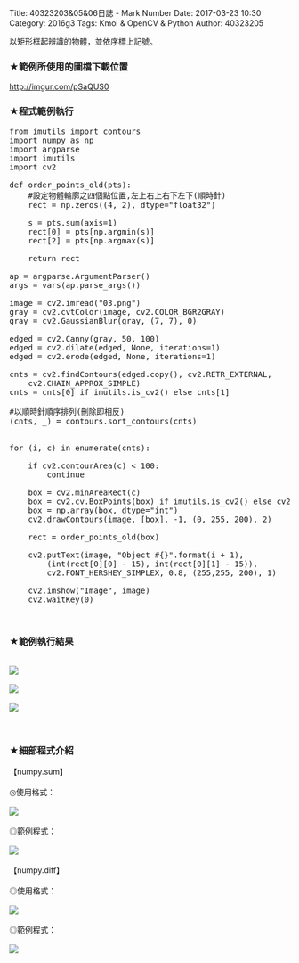 Title: 40323203&05&06日誌 -  Mark Number
Date: 2017-03-23 10:30
Category: 2016g3
Tags: Kmol & OpenCV & Python
Author: 40323205

以矩形框起辨識的物體，並依序標上記號。


<!-- PELICAN_END_SUMMARY -->


<h3>★範例所使用的圖檔下載位置</h3>
<a href="http://imgur.com/pSaQUS0"> http://imgur.com/pSaQUS0 </a>
</br>

<h3>★程式範例執行</h3>

<pre class="brush: bash">
from imutils import contours
import numpy as np
import argparse
import imutils
import cv2
 
def order_points_old(pts):
    #設定物體輪廓之四個點位置,左上右上右下左下(順時針)
	rect = np.zeros((4, 2), dtype="float32")

	s = pts.sum(axis=1)
	rect[0] = pts[np.argmin(s)]
	rect[2] = pts[np.argmax(s)]

	return rect

ap = argparse.ArgumentParser()
args = vars(ap.parse_args())
 
image = cv2.imread("03.png")
gray = cv2.cvtColor(image, cv2.COLOR_BGR2GRAY)
gray = cv2.GaussianBlur(gray, (7, 7), 0)
 
edged = cv2.Canny(gray, 50, 100)
edged = cv2.dilate(edged, None, iterations=1)
edged = cv2.erode(edged, None, iterations=1)

cnts = cv2.findContours(edged.copy(), cv2.RETR_EXTERNAL,
	cv2.CHAIN_APPROX_SIMPLE)
cnts = cnts[0] if imutils.is_cv2() else cnts[1]

#以順時針順序排列(刪除即相反)
(cnts, _) = contours.sort_contours(cnts)


for (i, c) in enumerate(cnts):

	if cv2.contourArea(c) < 100:
		continue
 
	box = cv2.minAreaRect(c)
	box = cv2.cv.BoxPoints(box) if imutils.is_cv2() else cv2.boxPoints(box)
	box = np.array(box, dtype="int")
	cv2.drawContours(image, [box], -1, (0, 255, 200), 2)

	rect = order_points_old(box)

	cv2.putText(image, "Object #{}".format(i + 1),
		(int(rect[0][0] - 15), int(rect[0][1] - 15)),
		cv2.FONT_HERSHEY_SIMPLEX, 0.8, (255,255, 200), 1)
 
	cv2.imshow("Image", image)
	cv2.waitKey(0)
</pre>
</br>
<h3>★範例執行結果</h3>
</br>
<img src="http://i.imgur.com/ba1iTGT.png">
</br>
</br>
<img src="http://i.imgur.com/N3YDrXP.png">
</br>
</br>
<img src="http://i.imgur.com/iyCA4By.png">
</br>
</br>
</br>

<h3>★細部程式介紹</h3>
【numpy.sum】
</br>
</br>
◎使用格式：
</br>
</br>
<img src="http://i.imgur.com/nFmBGRe.png">
</br>
</br>
◎範例程式：
</br>
</br>
<img src="http://i.imgur.com/JrkElRH.png">
</br>
</br>
【numpy.diff】
</br>
</br>
◎使用格式：
</br>
</br>
<img src="http://i.imgur.com/casg6ha.png">
</br>
</br>
◎範例程式：
</br>
</br>
<img src="http://i.imgur.com/8Z7jhoW.png">
</br>